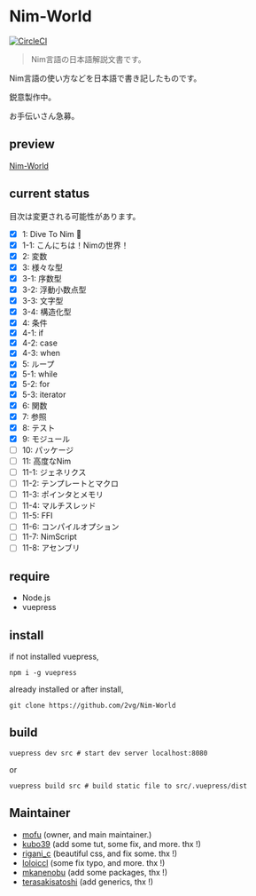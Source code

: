 # Nim-World

[![CircleCI](https://circleci.com/gh/2vg/Nim-World.svg?style=svg)](https://circleci.com/gh/2vg/Nim-World)

> Nim言語の日本語解説文書です。

Nim言語の使い方などを日本語で書き記したものです。

鋭意製作中。

お手伝いさん急募。

## preview
[Nim-World](https://2vg.github.io/Nim-World)

## current status

目次は変更される可能性があります。

- [x] 1: Dive To Nim 👑
- [x] 1-1: こんにちは！Nimの世界！
- [x] 2: 変数
- [x] 3: 様々な型
- [x] 3-1: 序数型
- [x] 3-2: 浮動小数点型
- [x] 3-3: 文字型
- [x] 3-4: 構造化型
- [x] 4: 条件
- [x] 4-1: if
- [x] 4-2: case
- [x] 4-3: when
- [x] 5: ループ
- [x] 5-1: while
- [x] 5-2: for
- [x] 5-3: iterator
- [x] 6: 関数
- [x] 7: 参照
- [x] 8: テスト
- [x] 9: モジュール
- [ ] 10: パッケージ
- [ ] 11: 高度なNim
- [ ] 11-1: ジェネリクス
- [ ] 11-2: テンプレートとマクロ
- [ ] 11-3: ポインタとメモリ
- [ ] 11-4: マルチスレッド
- [ ] 11-5: FFI
- [ ] 11-6: コンパイルオプション
- [ ] 11-7: NimScript
- [ ] 11-8: アセンブリ

## require
- Node.js
- vuepress

## install
if not installed vuepress,

```shell
npm i -g vuepress
```

already installed or after install,

```shell
git clone https://github.com/2vg/Nim-World
```

## build
```shell
vuepress dev src # start dev server localhost:8080
```

or

```shell
vuepress build src # build static file to src/.vuepress/dist
```

## Maintainer
- [mofu](https://twitter.com/mfqn) (owner, and main maintainer.)
- [kubo39](https://github.com/kubo39) (add some tut, some fix, and more. thx !)
- [rigani_c](https://twitter.com/rigani_c) (beautiful css, and fix some. thx !)
- [loloiccl](https://github.com/loloiccl) (some fix typo, and more. thx !)
- [mkanenobu](https://github.com/mkanenobu) (add some packages, thx !)
- [terasakisatoshi](https://github.com/terasakisatoshi) (add generics, thx !)